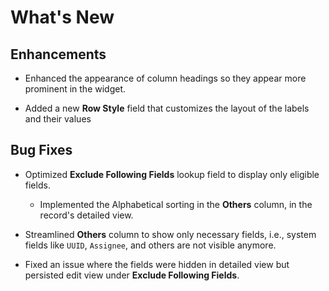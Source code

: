 # What's New

## Enhancements

- Enhanced the appearance of column headings so they appear more prominent in the widget.

- Added a new **Row Style** field that customizes the layout of the labels and their values

## Bug Fixes

- Optimized **Exclude Following Fields** lookup field to display only eligible fields.

    - Implemented the Alphabetical sorting in the **Others** column, in the record's detailed view.

- Streamlined **Others** column to show only necessary fields, i.e., system fields like `UUID`, `Assignee`, and others are not visible anymore.

- Fixed an issue where the fields were hidden in detailed view but persisted edit view under **Exclude Following Fields**.
